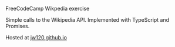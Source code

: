 
FreeCodeCamp Wikpedia exercise

Simple calls to the Wikipedia API. Implemented with TypeScript and Promises.

Hosted at [jw120.github.io](https://jw120.github.io)

